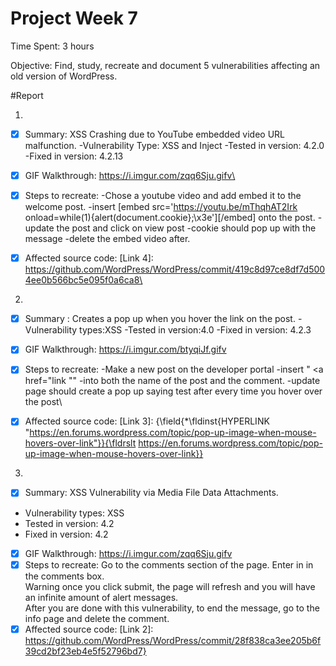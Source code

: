 # Project Week 7
Time Spent: 3 hours

Objective: Find, study, recreate and document 5 vulnerabilities affecting an old version of WordPress.

#Report


1.
-[x] Summary: XSS Crashing due to YouTube embedded video URL malfunction.
-Vulnerability Type: XSS and Inject
-Tested in version: 4.2.0
-Fixed in version: 4.2.13
-[x] GIF Walkthrough: https://i.imgur.com/zqq6Sju.gifv\
-[x] Steps to recreate:
	-Chose a youtube video and add embed it to the welcome post.
	-insert [embed
	src='https://youtu.be/mThqhAT2Irk onload=while(1)\{alert(document.cookie\};\\x3e'][/embed] onto the post.
	-update the post and click on view post
	-cookie should pop up with the message
	-delete the embed video after.
 - [x] Affected source code:
	[Link 4]: https://github.com/WordPress/WordPress/commit/419c8d97ce8df7d5004ee0b566bc5e095f0a6ca8\


2.
-[x] Summary : Creates a pop up when you hover the link on the post.
-Vulnerability types:XSS
-Tested in version:4.0
-Fixed in version: 4.2.3
-[x] GIF Walkthrough: https://i.imgur.com/btyqiJf.gifv
-[x] Steps to recreate:
		-Make a new post on the developer portal
		-insert " <a href="</a><a title=" onmouseover=alert('test') ">link</a> ""
		-into both the name of the post and the comment.
		-update page
should create a pop up saying test after every time you hover over the post\

- [x] Affected source code:
	[Link 3]: {\field{\*\fldinst{HYPERLINK "https://en.forums.wordpress.com/topic/pop-up-image-when-mouse-hovers-over-link"}}{\fldrslt https://en.forums.wordpress.com/topic/pop-up-image-when-mouse-hovers-over-link}}

3.
- [x] Summary:  XSS Vulnerability via Media File Data Attachments.
- Vulnerability types: XSS
- Tested in version: 4.2
- Fixed in version: 4.2
- [x] GIF Walkthrough: https://i.imgur.com/zqq6Sju.gifv
- [x] Steps to recreate:
	Go to the comments section of the page.
	Enter in <script>while(1)\{alert(document.cookie);\}</script> in the comments box.  
	Warning once you click submit, the page will refresh and you will have an infinite amount of alert messages.  
	After you are done with this vulnerability, to end the message, go to the info page and delete the comment.
- [x] Affected source code:
	[Link 2]: https://github.com/WordPress/WordPress/commit/28f838ca3ee205b6f39cd2bf23eb4e5f52796bd7}
